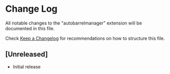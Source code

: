# Change Log

All notable changes to the "autobarrelmanager" extension will be documented in this file.

Check [Keep a Changelog](http://keepachangelog.com/) for recommendations on how to structure this file.

## [Unreleased]

- Initial release